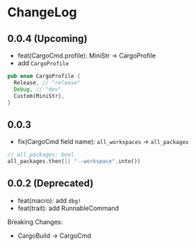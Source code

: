 # ChangeLog

## 0.0.4 (Upcoming)

- feat(CargoCmd.profile): MiniStr -> CargoProfile
- add `CargoProfile`

```rust
pub enum CargoProfile {
  Release, // "release"
  Debug, // "dev"
  Custom(MiniStr),
}
```

## 0.0.3

- fix(CargoCmd field name): `all_workspaces` -> `all_packages`

```rust
// all_packages: bool
all_packages.then(|| "--workspace".into())
```

## 0.0.2 (Deprecated)

- feat(macro): add `dbg!`
- feat(trait): add RunnableCommand

Breaking Changes:

- CargoBuild -> CargoCmd
